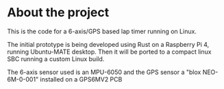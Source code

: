 # About the project
This is the code for a 6-axis/GPS based lap timer running on Linux.

The initial prototype is being developed using Rust on a Raspberry Pi 4, running Ubuntu-MATE desktop.
Then it will be ported to a compact linux SBC running a custom Linux build.

The 6-axis sensor used is an MPU-6050 and the GPS sensor a "blox NEO-6M-0-001" installed on a GPS6MV2 PCB

